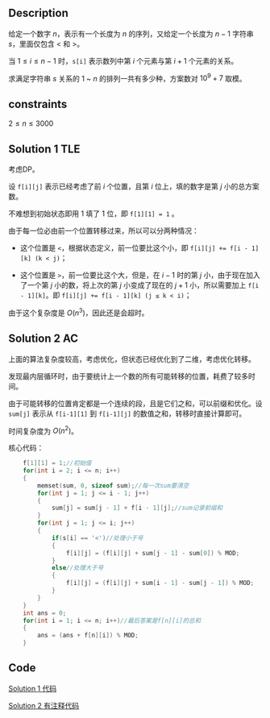## Description
给定一个数字 $n$，表示有一个长度为 $n$ 的序列，又给定一个长度为 $n-1$ 字符串 $s$，里面仅包含 $<$ 和 $>$。

当 $1 ≤ i ≤ n - 1$ 时，`s[i]` 表示数列中第 $i$ 个元素与第 $i + 1$ 个元素的关系。

求满足字符串 $s$ 关系的 $1$ ~ $n$ 的排列一共有多少种，方案数对 $10^9+7$ 取模。

## constraints
$2 ≤ n ≤ 3000$
## Solution 1 TLE

考虑DP。

设 `f[i][j]` 表示已经考虑了前 $i$ 个位置，且第 $i$ 位上，填的数字是第 $j$ 小的总方案数。

不难想到初始状态即用 $1$ 填了 $1$ 位，即 `f[1][1] = 1` 。

由于每一位必由前一个位置转移过来，所以可以分两种情况：

+ 这个位置是 `<`，根据状态定义，前一位要比这个小，即 `f[i][j] += f[i - 1][k] (k < j)`；

+ 这个位置是 `>`，前一位要比这个大，但是，在 $i-1$ 时的第 $j$ 小，由于现在加入了一个第 $j$ 小的数，将上次的第 $j$ 小变成了现在的 $j+1$ 小，所以需要加上 `f[i - 1][k]`。即 `f[i][j] += f[i - 1][k] (j ≤ k < i)`；

由于这个复杂度是 $O(n^3)$，因此还是会超时。



## Solution 2 AC
上面的算法复杂度较高，考虑优化，但状态已经优化到了二维，考虑优化转移。

发现最内层循环时，由于要统计上一个数的所有可能转移的位置，耗费了较多时间。

由于可能转移的位置肯定都是一个连续的段，且是它们之和，可以前缀和优化。设 `sum[j]` 表示从 `f[i-1][1]` 到 `f[i-1][j]` 的数值之和，转移时直接计算即可。

时间复杂度为 $O(n^2)$。

核心代码：

```cpp
	f[1][1] = 1;//初始值
	for(int i = 2; i <= n; i++)
	{
		memset(sum, 0, sizeof sum);//每一次sum要清空
		for(int j = 1; j <= i - 1; j++)
		{
			sum[j] = sum[j - 1] + f[i - 1][j];//sum记录前缀和
		}
		for(int j = 1; j <= i; j++)
		{
			if(s[i] == '<')//处理小于号
			{
				f[i][j] = (f[i][j] + sum[j - 1] - sum[0]) % MOD;
			}
			else//处理大于号
			{
				f[i][j] = (f[i][j] + sum[i - 1] - sum[j - 1]) % MOD;
			}
		}
	}
	int ans = 0;
	for(int i = 1; i <= n; i++)//最后答案是f[n][i]的总和
	{
		ans = (ans + f[n][i]) % MOD;
	}
```
## Code
[Solution 1 代码](https://atcoder.jp/contests/dp/submissions/25550216)

[Solution 2 有注释代码](https://www.luogu.com.cn/paste/6d97e0ap)
